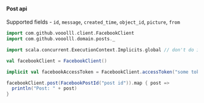#### Post api

Supported fields - `id`, `message`, `created_time`, `object_id`, `picture`, `from`

```scala
import com.github.vooolll.client.FacebookClient
import com.github.vooolll.domain.posts._

import scala.concurrent.ExecutionContext.Implicits.global // don't do it in production environment, only for example purpose

val facebookClient = FacebookClient()

implicit val facebookAccessToken = FacebookClient.accessToken("some token value")

facebookClient.post(FacebookPostId("post id")).map { post =>
  println("Post: " + post)
}
```
